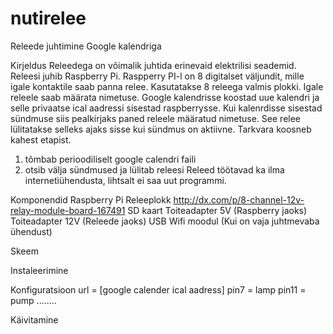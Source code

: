 nutirelee
=========

Releede juhtimine Google kalendriga

Kirjeldus
Releedega on võimalik juhtida erinevaid elektrilisi seademid. Releesi juhib Raspberry Pi. Raspperry PI-l on 8 digitalset väljundit, mille igale kontaktile saab panna relee.
Kasutatakse 8 releega valmis plokki. Igale releele saab määrata nimetuse.
Google kalendrisse koostad uue kalendri ja selle privaatse ical aadressi sisestad raspberrysse.
Kui kalenrdisse sisestad sündmuse siis pealkirjaks paned releele määratud nimetuse. See relee lülitatakse selleks ajaks sisse kui sündmus on aktiivne.
Tarkvara koosneb kahest etapist.
1. tõmbab perioodiliselt google calendri faili
2. otsib välja sündmused ja lülitab releesi
Releed töötavad ka ilma internetiühendusta, lihtsalt ei saa uut programmi.

Komponendid
Raspberry Pi
Releeplokk http://dx.com/p/8-channel-12v-relay-module-board-167491
SD kaart
Toiteadapter 5V (Raspberry jaoks)
Toiteadapter 12V (Releede jaoks)
USB Wifi moodul (Kui on vaja juhtmevaba ühendust)

Skeem

Instaleerimine

Konfiguratsioon
url = [google calender ical aadress]
pin7 = lamp
pin11 = pump
........

Käivitamine
